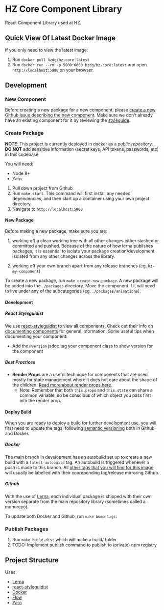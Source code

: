 HZ Core Component Library
=====================

React Component Library used at HZ.


## Quick View Of Latest Docker Image
If you only need to view the latest image:
1. Run `docker pull hzdg/hz-core:latest`
2. Run `docker run --rm -p 5000:6060 hzdg/hz-core:latest` and open `http://localhost:5000` on your browser.




## Development

### New Component
Before creating a new package for a new component, please [create a new Github issue describing the new component](???). Make sure we don't already have an existing component for it by reviewing the [styleguide](???).

### Create Package

**NOTE**: This project is currently deployed in docker as a _public repository_. **DO NOT** add sensitive information (secret keys, API tokens, passwords, etc) in this codebase.

You will need:
- Node 8+
- Yarn

1. Pull down project from Github
2. Run `make start`. This command will first install any needed dependencies, and then start up a container using your own project directory.
3. Navigate to `http://localhost:5000`

#### New Package
Before making a new package, make sure you are:

1. working off a clean working tree with all other changes either stashed or committed and pushed. Because of the nature of how lerna publishes packages, it is essential to isolate your package creation/development isolated from any other changes across the library.

2. working off your own branch apart from any release branches (eg. `hz-my-component`)

To create a new package, run `make create-new-package`. A new package will be added into the `./packages` directory. Move the component if it will need to live under any of the subcategories (eg. `./packages/animations`).

#### Development

##### React Styleguidist
We use [react-styleguidist](https://github.com/styleguidist/react-styleguidist) to view all components. Check out their info on [documenting components](https://react-styleguidist.js.org/docs/documenting.html) for general information. Some useful tips when documenting your component:
- Add the `@version` jsdoc tag your component class to show version for the component

##### Best Practices
- **Render Props** are a useful technique for components that are used mostly for state management where it does not care about the shape of the children. [Read more about render props here](https://reactjs.org/docs/render-props.html).
    - Note: Remember that both `this.props` and `this.state` can share a common variable, so be conscious of which object you pass first into the render prop.


#### Deploy Build
When you are ready to deploy a build for further development use, you will first need to update the tags, following [semantic versioning](https://semver.org) both in Github and Docker.

##### Docker
The main branch in development has an autobuild set up to create a new build with a `latest-autobuild` tag. An autobuild is triggered whenever a push is made to this branch. All [other tags that you will find for this image](https://cloud.docker.com/swarm/hzdg/repository/docker/hzdg/hz-core/tags) will usually be labelled with their cooreponding tag/release mirroring Github.

##### Github
With the use of [Lerna](https://github.com/lerna/lerna), each individual package is shipped with their own version separate from the main repository library (sometimes called a monorepo).

To update both Docker and Github, run `make bump-tags`.

### Publish Packages
1. Run `make build-dist` which will make a build/ folder
2. TODO: Implement publish command to publish to (private) npm registry



## Project Structure
Uses:
- [Lerna](https://github.com/lerna/lerna)
- [react-styleguidist](https://github.com/styleguidist/react-styleguidist)
- [Docker](https://www.docker.com/)
- [Flow](https://flow.org/)
- [Yarn](https://yarnpkg.com/en/)
